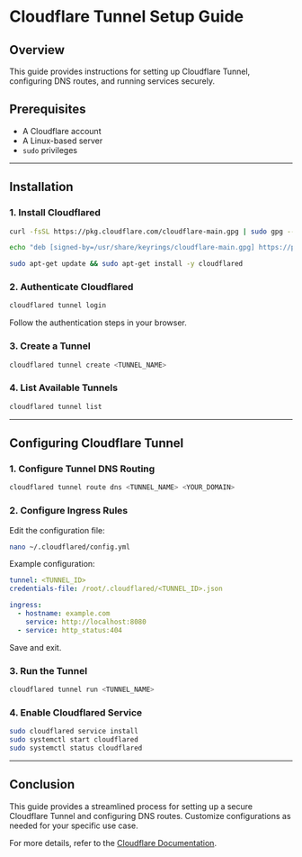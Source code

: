 # Cloudflare Tunnel Setup Guide

## Overview
This guide provides instructions for setting up Cloudflare Tunnel, configuring DNS routes, and running services securely.

## Prerequisites
- A Cloudflare account
- A Linux-based server
- `sudo` privileges

---

## Installation
### 1. Install Cloudflared
```sh
curl -fsSL https://pkg.cloudflare.com/cloudflare-main.gpg | sudo gpg --dearmor -o /usr/share/keyrings/cloudflare-main.gpg

echo "deb [signed-by=/usr/share/keyrings/cloudflare-main.gpg] https://pkg.cloudflare.com/cloudflared $(lsb_release -cs) main" | sudo tee /etc/apt/sources.list.d/cloudflared.list

sudo apt-get update && sudo apt-get install -y cloudflared
```

### 2. Authenticate Cloudflared
```sh
cloudflared tunnel login
```
Follow the authentication steps in your browser.

### 3. Create a Tunnel
```sh
cloudflared tunnel create <TUNNEL_NAME>
```

### 4. List Available Tunnels
```sh
cloudflared tunnel list
```

---

## Configuring Cloudflare Tunnel
### 1. Configure Tunnel DNS Routing
```sh
cloudflared tunnel route dns <TUNNEL_NAME> <YOUR_DOMAIN>
```

### 2. Configure Ingress Rules
Edit the configuration file:
```sh
nano ~/.cloudflared/config.yml
```
Example configuration:
```yaml
tunnel: <TUNNEL_ID>
credentials-file: /root/.cloudflared/<TUNNEL_ID>.json

ingress:
  - hostname: example.com
    service: http://localhost:8080
  - service: http_status:404
```
Save and exit.

### 3. Run the Tunnel
```sh
cloudflared tunnel run <TUNNEL_NAME>
```

### 4. Enable Cloudflared Service
```sh
sudo cloudflared service install
sudo systemctl start cloudflared
sudo systemctl status cloudflared
```

---

## Conclusion
This guide provides a streamlined process for setting up a secure Cloudflare Tunnel and configuring DNS routes. Customize configurations as needed for your specific use case.

For more details, refer to the [Cloudflare Documentation](https://developers.cloudflare.com/cloudflare-one/connections/connect-apps/).

